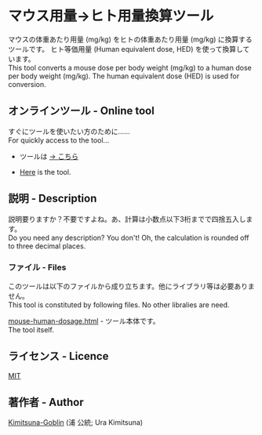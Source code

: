 # マウス用量→ヒト用量換算ツール

マウスの体重あたり用量 (mg/kg) をヒトの体重あたり用量 (mg/kg) に換算するツールです。
ヒト等価用量 (Human equivalent dose, HED) を使って換算しています。
<BR>
This tool converts a mouse dose per body weight (mg/kg) to a human dose per body weight (mg/kg).
The human equivalent dose (HED) is used for conversion.

## オンラインツール - Online tool

すぐにツールを使いたい方のために……
<BR>
For quickly access to the tool...
  <BR>
+ ツールは [→ こちら](https://kimitsuna-goblin.github.io/Mouse-Human-Dosage/mouse-human-dosage.html)
* [Here](https://kimitsuna-goblin.github.io/Mouse-Human-Dosage/mouse-human-dosage.html) is the tool.

## 説明 - Description

説明要りますか？不要ですよね。あ、計算は小数点以下3桁までで四捨五入します。
<BR>
Do you need any description? You don't! Oh, the calculation is rounded off to three decimal places.

### ファイル - Files

このツールは以下のファイルから成り立ちます。他にライブラリ等は必要ありません。
<BR>
This tool is constituted by following files. No other libralies are need.

[mouse-human-dosage.html](https://github.com/Kimitsuna-Goblin/Mouse-Human-Dosage/blob/mouse-human-dosage.html) - ツール本体です。
<BR>
The tool itself.

## ライセンス - Licence

[MIT](https://github.com/Kimitsuna-Goblin/extClark/blob/master/LICENSE)

## 著作者 - Author

[Kimitsuna-Goblin](https://github.com/Kimitsuna-Goblin) (浦 公統; Ura Kimitsuna)
